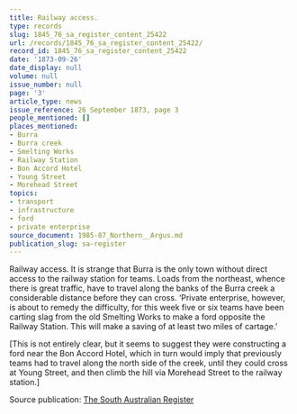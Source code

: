 ```yaml
---
title: Railway access.
type: records
slug: 1845_76_sa_register_content_25422
url: /records/1845_76_sa_register_content_25422/
record_id: 1845_76_sa_register_content_25422
date: '1873-09-26'
date_display: null
volume: null
issue_number: null
page: '3'
article_type: news
issue_reference: 26 September 1873, page 3
people_mentioned: []
places_mentioned:
- Burra
- Burra creek
- Smelting Works
- Railway Station
- Bon Accord Hotel
- Young Street
- Morehead Street
topics:
- transport
- infrastructure
- ford
- private enterprise
source_document: 1985-87_Northern__Argus.md
publication_slug: sa-register
---
```


Railway access.  It is strange that Burra is the only town without direct access to the railway station for teams.  Loads from the northeast, whence there is great traffic, have to travel along the banks of the Burra creek a considerable distance before they can cross.  ‘Private enterprise, however, is about to remedy the difficulty, for this week five or six teams have been carting slag from the old Smelting Works to make a ford opposite the Railway Station.  This will make a saving of at least two miles of cartage.’

[This is not entirely clear, but it seems to suggest they were constructing a ford near the Bon Accord Hotel, which in turn would imply that previously teams had to travel along the north side of the creek, until they could cross at Young Street, and then climb the hill via Morehead Street to the railway station.]

Source publication: [The South Australian Register](/publications/sa-register/)
